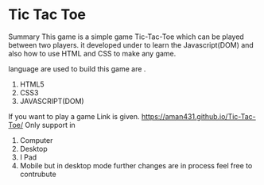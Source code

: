 # Tic Tac Toe 

Summary
This game is a simple game Tic-Tac-Toe which can be played between two players. it developed under to learn the Javascript(DOM) and also how to use HTML and CSS to make any game.

language are used to build this game are .
1) HTML5
2) CSS3
3) JAVASCRIPT(DOM)

If you want to play a game  Link is given.
https://aman431.github.io/Tic-Tac-Toe/
Only support in 
1) Computer
2) Desktop
3) I Pad
4) Mobile but in desktop mode 
further changes are in process 
feel free to contrubute
